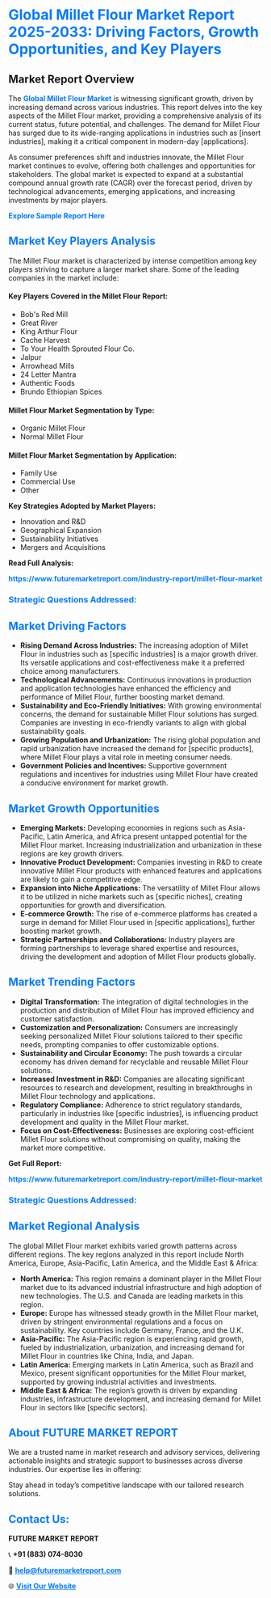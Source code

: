 <h1 style="color: #007BFF;">Global Millet Flour Market Report 2025-2033: Driving Factors, Growth Opportunities, and Key Players</h1>

<section id="overview">
<h2>Market Report Overview</h2>
<p>The <a href="https://www.futuremarketreport.com/industry-report/millet-flour-market" style="color: #007BFF; text-decoration: none;"><strong>Global Millet Flour Market</strong></a> is witnessing significant growth, driven by increasing demand across various industries. This report delves into the key aspects of the Millet Flour market, providing a comprehensive analysis of its current status, future potential, and challenges. The demand for Millet Flour has surged due to its wide-ranging applications in industries such as [insert industries], making it a critical component in modern-day [applications].</p>
<p>As consumer preferences shift and industries innovate, the Millet Flour market continues to evolve, offering both challenges and opportunities for stakeholders. The global market is expected to expand at a substantial compound annual growth rate (CAGR) over the forecast period, driven by technological advancements, emerging applications, and increasing investments by major players.</p>
</section>

<section id="overview">
<p><a href="https://www.futuremarketreport.com/request-sample/reportId=52252" style="color: #007BFF; text-decoration: none;"><strong>Explore Sample Report Here</strong></a></p>
</section>

<section id="key-players">
<h2 style="color: #007BFF;">Market Key Players Analysis</h2>
<p>The Millet Flour market is characterized by intense competition among key players striving to capture a larger market share. Some of the leading companies in the market include:</p>
<h4>Key Players Covered in the Millet Flour Report:</h4>
<ul><li>Bob&#039;s Red Mill</li><li>Great River</li><li>King Arthur Flour</li><li>Cache Harvest</li><li>To Your Health Sprouted Flour Co.</li><li>Jalpur</li><li>Arrowhead Mills</li><li>24 Letter Mantra</li><li>Authentic Foods</li><li>Brundo Ethiopian Spices</li></ul>
<h4>Millet Flour Market Segmentation by Type:</h4>
<ul><li>Organic Millet Flour</li><li>Normal Millet Flour</li></ul>

<h4>Millet Flour Market Segmentation by Application:</h4>
<ul><li>Family Use</li><li>Commercial Use</li><li>Other</li></ul>
<p><strong>Key Strategies Adopted by Market Players:</strong></p>
<ul>
<li>Innovation and R&D</li>
<li>Geographical Expansion</li>
<li>Sustainability Initiatives</li>
<li>Mergers and Acquisitions</li>
</ul>
</section>

<section>
<p><strong>Read Full Analysis: </strong></p><a href="https://www.futuremarketreport.com/industry-report/millet-flour-market" style="color: #007BFF; text-decoration: none;"><strong>https://www.futuremarketreport.com/industry-report/millet-flour-market</strong></a>
<h3 style="color: #007BFF;">Strategic Questions Addressed:</h3>
</section>

<section id="driving-factors">
<h2 style="color: #007BFF;">Market Driving Factors</h2>
<ul>
<li><strong>Rising Demand Across Industries:</strong> The increasing adoption of Millet Flour in industries such as [specific industries] is a major growth driver. Its versatile applications and cost-effectiveness make it a preferred choice among manufacturers.</li>
<li><strong>Technological Advancements:</strong> Continuous innovations in production and application technologies have enhanced the efficiency and performance of Millet Flour, further boosting market demand.</li>
<li><strong>Sustainability and Eco-Friendly Initiatives:</strong> With growing environmental concerns, the demand for sustainable Millet Flour solutions has surged. Companies are investing in eco-friendly variants to align with global sustainability goals.</li>
<li><strong>Growing Population and Urbanization:</strong> The rising global population and rapid urbanization have increased the demand for [specific products], where Millet Flour plays a vital role in meeting consumer needs.</li>
<li><strong>Government Policies and Incentives:</strong> Supportive government regulations and incentives for industries using Millet Flour have created a conducive environment for market growth.</li>
</ul>
</section>

<section id="growth-opportunities">
<h2 style="color: #007BFF;">Market Growth Opportunities</h2>
<ul>
<li><strong>Emerging Markets:</strong> Developing economies in regions such as Asia-Pacific, Latin America, and Africa present untapped potential for the Millet Flour market. Increasing industrialization and urbanization in these regions are key growth drivers.</li>
<li><strong>Innovative Product Development:</strong> Companies investing in R&D to create innovative Millet Flour products with enhanced features and applications are likely to gain a competitive edge.</li>
<li><strong>Expansion into Niche Applications:</strong> The versatility of Millet Flour allows it to be utilized in niche markets such as [specific niches], creating opportunities for growth and diversification.</li>
<li><strong>E-commerce Growth:</strong> The rise of e-commerce platforms has created a surge in demand for Millet Flour used in [specific applications], further boosting market growth.</li>
<li><strong>Strategic Partnerships and Collaborations:</strong> Industry players are forming partnerships to leverage shared expertise and resources, driving the development and adoption of Millet Flour products globally.</li>
</ul>
</section>

<section id="trending-factors">
<h2 style="color: #007BFF;">Market Trending Factors</h2>
<ul>
<li><strong>Digital Transformation:</strong> The integration of digital technologies in the production and distribution of Millet Flour has improved efficiency and customer satisfaction.</li>
<li><strong>Customization and Personalization:</strong> Consumers are increasingly seeking personalized Millet Flour solutions tailored to their specific needs, prompting companies to offer customizable options.</li>
<li><strong>Sustainability and Circular Economy:</strong> The push towards a circular economy has driven demand for recyclable and reusable Millet Flour solutions.</li>
<li><strong>Increased Investment in R&D:</strong> Companies are allocating significant resources to research and development, resulting in breakthroughs in Millet Flour technology and applications.</li>
<li><strong>Regulatory Compliance:</strong> Adherence to strict regulatory standards, particularly in industries like [specific industries], is influencing product development and quality in the Millet Flour market.</li>
<li><strong>Focus on Cost-Effectiveness:</strong> Businesses are exploring cost-efficient Millet Flour solutions without compromising on quality, making the market more competitive.</li>
</ul>
</section>

<section>
<p><strong>Get Full Report: </strong></p><a href="https://www.futuremarketreport.com/industry-report/millet-flour-market" style="color: #007BFF; text-decoration: none;"><strong>https://www.futuremarketreport.com/industry-report/millet-flour-market</strong></a>
<h3 style="color: #007BFF;">Strategic Questions Addressed:</h3>
</section>


<section id="regional-analysis">
<h2 style="color: #007BFF;">Market Regional Analysis</h2>
<p>The global Millet Flour market exhibits varied growth patterns across different regions. The key regions analyzed in this report include North America, Europe, Asia-Pacific, Latin America, and the Middle East & Africa:</p>
<ul>
<li><strong>North America:</strong> This region remains a dominant player in the Millet Flour market due to its advanced industrial infrastructure and high adoption of new technologies. The U.S. and Canada are leading markets in this region.</li>
<li><strong>Europe:</strong> Europe has witnessed steady growth in the Millet Flour market, driven by stringent environmental regulations and a focus on sustainability. Key countries include Germany, France, and the U.K.</li>
<li><strong>Asia-Pacific:</strong> The Asia-Pacific region is experiencing rapid growth, fueled by industrialization, urbanization, and increasing demand for Millet Flour in countries like China, India, and Japan.</li>
<li><strong>Latin America:</strong> Emerging markets in Latin America, such as Brazil and Mexico, present significant opportunities for the Millet Flour market, supported by growing industrial activities and investments.</li>
<li><strong>Middle East & Africa:</strong> The region’s growth is driven by expanding industries, infrastructure development, and increasing demand for Millet Flour in sectors like [specific sectors].</li>
</ul>
</section>

<footer>
<h2 style="color: #007BFF;">About FUTURE MARKET REPORT</h2>
<p>We are a trusted name in market research and advisory services, delivering actionable insights and strategic support to businesses across diverse industries. Our expertise lies in offering:</p>

<p>Stay ahead in today’s competitive landscape with our tailored research solutions.</p>

<h2 style="color: #007BFF;">Contact Us:</h2>
<p><strong>FUTURE MARKET REPORT</strong></p>
<p>📞 <strong>+91 (883) 074-8030</strong></p>
<p>📧 <strong><a href="mailto:help@futuremarketreport.com" style="color: #007BFF;">help@futuremarketreport.com</a></strong></p>
<p>🌐 <strong><a href="https://www.futuremarketreport.com/" style="color: #007BFF;">Visit Our Website</a></strong></p>
</footer>